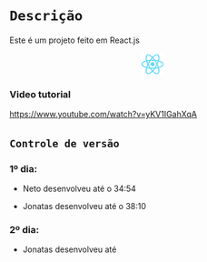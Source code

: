 # `Descrição`

Este é um projeto feito em React.js

<div style="display: flex; flex-wrap: wrap; justify-content: center;">
  <img title="React" alt="React" height="40" src="https://raw.githubusercontent.com/devicons/devicon/master/icons/react/react-original.svg">
</div>

### Video tutorial
https://www.youtube.com/watch?v=yKV1IGahXqA

## `Controle de versão` 

### 1º dia:

- Neto desenvolveu até o 34:54

- Jonatas desenvolveu até o 38:10

### 2º dia:

- Jonatas desenvolveu até 
